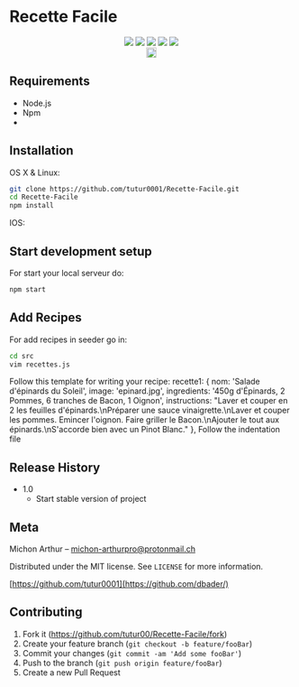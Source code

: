 # Recette Facile
<div align="center">
<img src="https://img.shields.io/badge/react%20-%2320232a.svg?&style=for-the-badge&logo=react&logoColor=%2361DAFB"/>
<img src="https://img.shields.io/badge/node.js%20-%2343853D.svg?&style=for-the-badge&logo=node.js&logoColor=white"/>
<img src="https://img.shields.io/badge/javascript%20-%23323330.svg?&style=for-the-badge&logo=javascript&logoColor=%23F7DF1E"/>
<img src="https://img.shields.io/badge/webpack%20-%238DD6F9.svg?&style=for-the-badge&logo=webpack&logoColor=black" />
<img src="https://img.shields.io/badge/firebase%20-%23039BE5.svg?&style=for-the-badge&logo=firebase"/>
</div>
<div align="center">
<a href="https://badge.fury.io/js/react"><img src="https://badge.fury.io/js/react.svg" alt="npm version" height="18"></a>
</div>

## Requirements

* Node.js 
* Npm
* 



## Installation

OS X & Linux:

```sh
git clone https://github.com/tutur0001/Recette-Facile.git
cd Recette-Facile
npm install 
```
IOS: 





## Start development setup

For start your local serveur do:

```sh
npm start
```

## Add Recipes
For add recipes in seeder go in:
```sh
cd src
vim recettes.js 
```
Follow this template for writing your recipe:
recette1: {
nom: 'Salade d\'épinards du Soleil',
image: 'epinard.jpg',
ingredients: '450g d\'Épinards, 2 Pommes, 6 tranches de Bacon, 1 Oignon',
instructions: "Laver et couper en 2 les feuilles d'épinards.\nPréparer une sauce vinaigrette.\nLaver et couper les pommes. Emincer l'oignon. Faire griller le Bacon.\nAjouter le tout aux épinards.\nS'accorde bien avec un Pinot Blanc."
},
Follow the indentation file


## Release History

* 1.0
    * Start stable version of project


## Meta

Michon Arthur – michon-arthurpro@protonmail.ch

Distributed under the MIT license. See ``LICENSE`` for more information.

[https://github.com/tutur0001](https://github.com/dbader/)

## Contributing

1. Fork it (<https://github.com/tutur00/Recette-Facile/fork>)
2. Create your feature branch (`git checkout -b feature/fooBar`)
3. Commit your changes (`git commit -am 'Add some fooBar'`)
4. Push to the branch (`git push origin feature/fooBar`)
5. Create a new Pull Request

<!--stackedit_data:
eyJoaXN0b3J5IjpbMTU4MDM2NTg5OCwzNjAwOTkyODcsLTE2Mz
YwODM4NTAsMTE1MTI1MTM2NywyMjI0MTUzMjEsMzE1MDE4NjIw
LC01NTg0MDMzNjgsLTQzMzI3NjU5NCwzNDMyMTA4MjAsLTczOD
I1NjQ0OCwtMTAyMTMyMTM0MSwxNTM2NzI3OTQwLDEyNDc2MDYy
NjIsLTIwODg3NDY2MTIsLTMzMjQ1NTM2M119
-->